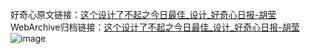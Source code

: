 好奇心原文链接：[这个设计了不起之今日最佳_设计_好奇心日报-胡莹](https://www.qdaily.com/articles/1803.html)
WebArchive归档链接：[这个设计了不起之今日最佳_设计_好奇心日报-胡莹](http://web.archive.org/web/20160408170245/http://www.qdaily.com/articles/1803.html)
![image](http://ww3.sinaimg.cn/large/007d5XDply1g3v4ldg0wxj30u08mc4qp)